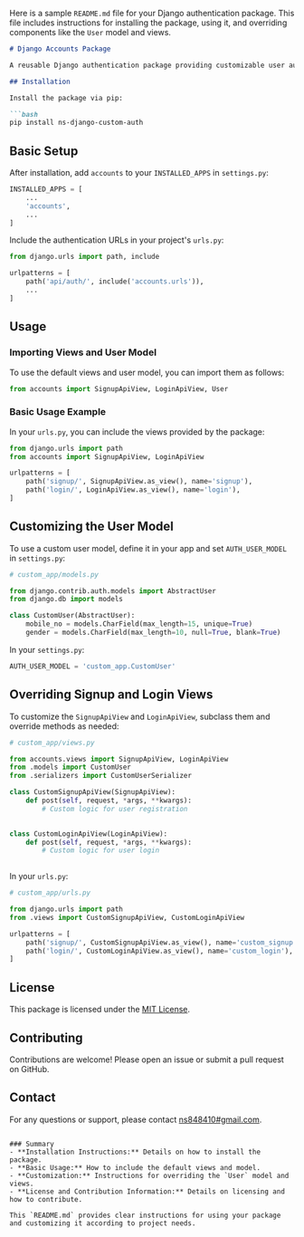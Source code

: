 Here is a sample `README.md` file for your Django authentication package. This file includes instructions for installing the package, using it, and overriding components like the `User` model and views.

```markdown
# Django Accounts Package

A reusable Django authentication package providing customizable user authentication views and models.

## Installation

Install the package via pip:

```bash
pip install ns-django-custom-auth
```

## Basic Setup

After installation, add `accounts` to your `INSTALLED_APPS` in `settings.py`:

```python
INSTALLED_APPS = [
    ...
    'accounts',
    ...
]
```

Include the authentication URLs in your project's `urls.py`:

```python
from django.urls import path, include

urlpatterns = [
    path('api/auth/', include('accounts.urls')),
    ...
]
```

## Usage

### Importing Views and User Model

To use the default views and user model, you can import them as follows:

```python
from accounts import SignupApiView, LoginApiView, User
```

### Basic Usage Example

In your `urls.py`, you can include the views provided by the package:

```python
from django.urls import path
from accounts import SignupApiView, LoginApiView

urlpatterns = [
    path('signup/', SignupApiView.as_view(), name='signup'),
    path('login/', LoginApiView.as_view(), name='login'),
]
```

## Customizing the User Model

To use a custom user model, define it in your app and set `AUTH_USER_MODEL` in `settings.py`:

```python
# custom_app/models.py

from django.contrib.auth.models import AbstractUser
from django.db import models

class CustomUser(AbstractUser):
    mobile_no = models.CharField(max_length=15, unique=True)
    gender = models.CharField(max_length=10, null=True, blank=True)
```

In your `settings.py`:

```python
AUTH_USER_MODEL = 'custom_app.CustomUser'
```

## Overriding Signup and Login Views

To customize the `SignupApiView` and `LoginApiView`, subclass them and override methods as needed:

```python
# custom_app/views.py

from accounts.views import SignupApiView, LoginApiView
from .models import CustomUser
from .serializers import CustomUserSerializer

class CustomSignupApiView(SignupApiView):
    def post(self, request, *args, **kwargs):
        # Custom logic for user registration
        

class CustomLoginApiView(LoginApiView):
    def post(self, request, *args, **kwargs):
        # Custom logic for user login
        
```

In your `urls.py`:

```python
# custom_app/urls.py

from django.urls import path
from .views import CustomSignupApiView, CustomLoginApiView

urlpatterns = [
    path('signup/', CustomSignupApiView.as_view(), name='custom_signup'),
    path('login/', CustomLoginApiView.as_view(), name='custom_login'),
]
```

## License

This package is licensed under the [MIT License](LICENSE).

## Contributing

Contributions are welcome! Please open an issue or submit a pull request on GitHub.

## Contact

For any questions or support, please contact [ns848410#gmail.com](mailto:ns848410#gmail.com).
```

### Summary
- **Installation Instructions:** Details on how to install the package.
- **Basic Usage:** How to include the default views and model.
- **Customization:** Instructions for overriding the `User` model and views.
- **License and Contribution Information:** Details on licensing and how to contribute.

This `README.md` provides clear instructions for using your package and customizing it according to project needs.